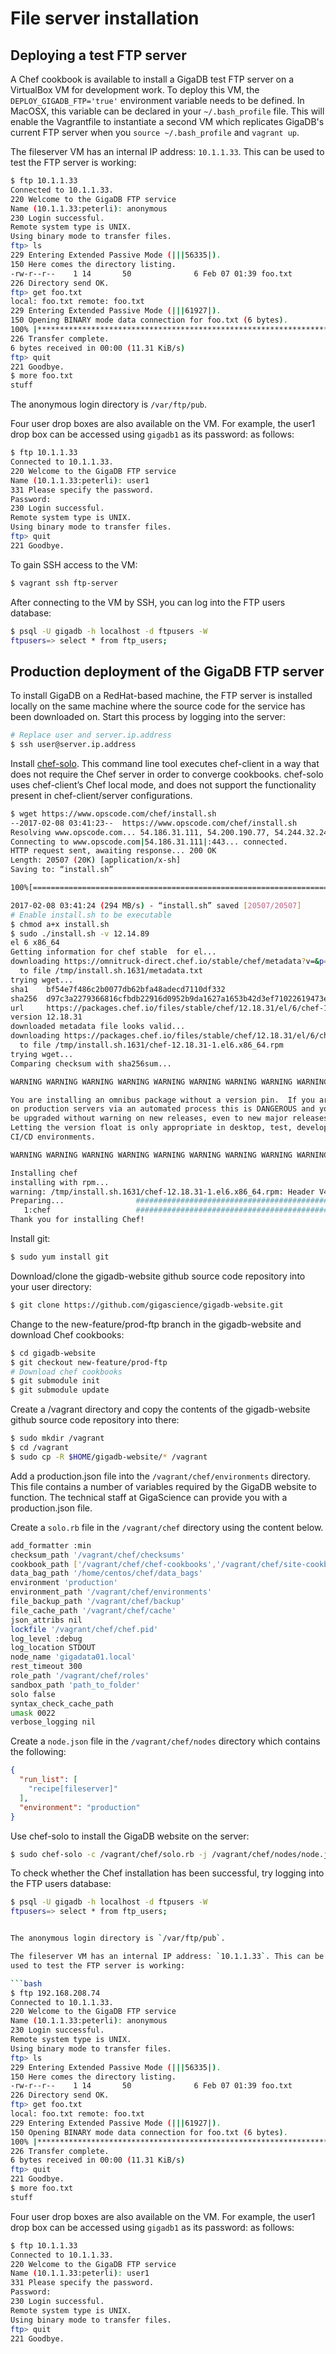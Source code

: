 # File server installation

## Deploying a test FTP server

A Chef cookbook is available to install a GigaDB test FTP server on a
VirtualBox VM for development work. To deploy this VM, the
`DEPLOY_GIGADB_FTP='true'` environment variable needs to be defined. In
MacOSX, this variable can be declared in your `~/.bash_profile` file.
This will enable the Vagrantfile to instantiate a second VM which
replicates GigaDB's current FTP server when you `source ~/.bash_profile`
and `vagrant up`.

The fileserver VM has an internal IP address: `10.1.1.33`. This can be
used to test the FTP server is working:

```bash
$ ftp 10.1.1.33
Connected to 10.1.1.33.
220 Welcome to the GigaDB FTP service
Name (10.1.1.33:peterli): anonymous
230 Login successful.
Remote system type is UNIX.
Using binary mode to transfer files.
ftp> ls
229 Entering Extended Passive Mode (|||56335|).
150 Here comes the directory listing.
-rw-r--r--    1 14       50              6 Feb 07 01:39 foo.txt
226 Directory send OK.
ftp> get foo.txt
local: foo.txt remote: foo.txt
229 Entering Extended Passive Mode (|||61927|).
150 Opening BINARY mode data connection for foo.txt (6 bytes).
100% |***************************************************************************************************************|     6       14.53 KiB/s    00:00 ETA
226 Transfer complete.
6 bytes received in 00:00 (11.31 KiB/s)
ftp> quit
221 Goodbye.
$ more foo.txt 
stuff
```
The anonymous login directory is `/var/ftp/pub`.

Four user drop boxes are also available on the VM. For example, the
user1 drop box can be accessed using `gigadb1` as its password:
as follows:

```bash
$ ftp 10.1.1.33
Connected to 10.1.1.33.
220 Welcome to the GigaDB FTP service
Name (10.1.1.33:peterli): user1
331 Please specify the password.
Password: 
230 Login successful.
Remote system type is UNIX.
Using binary mode to transfer files.
ftp> quit
221 Goodbye.
```

To gain SSH access to the VM:

```bash
$ vagrant ssh ftp-server
```

After connecting to the VM by SSH, you can log into the FTP users database:

```bash
$ psql -U gigadb -h localhost -d ftpusers -W
ftpusers=> select * from ftp_users;
```

## Production deployment of the GigaDB FTP server

To install GigaDB on a RedHat-based machine, the FTP server is installed locally
on the same machine where the source code for the service has been downloaded 
on. Start this process by logging into the server:
```bash
# Replace user and server.ip.address
$ ssh user@server.ip.address
```

Install [chef-solo](https://docs.chef.io/ctl_chef_solo.html). This command 
line tool executes chef-client in a way that does not require the Chef server
in order to converge cookbooks. chef-solo uses chef-client’s Chef local mode,
and does not support the functionality present in chef-client/server 
configurations.
```bash
$ wget https://www.opscode.com/chef/install.sh
--2017-02-08 03:41:23--  https://www.opscode.com/chef/install.sh
Resolving www.opscode.com... 54.186.31.111, 54.200.190.77, 54.244.32.246
Connecting to www.opscode.com|54.186.31.111|:443... connected.
HTTP request sent, awaiting response... 200 OK
Length: 20507 (20K) [application/x-sh]
Saving to: “install.sh”

100%[===========================================================================================================================>] 20,507      --.-K/s   in 0s      

2017-02-08 03:41:24 (294 MB/s) - “install.sh” saved [20507/20507]
# Enable install.sh to be executable
$ chmod a+x install.sh
$ sudo ./install.sh -v 12.14.89
el 6 x86_64
Getting information for chef stable  for el...
downloading https://omnitruck-direct.chef.io/stable/chef/metadata?v=&p=el&pv=6&m=x86_64
  to file /tmp/install.sh.1631/metadata.txt
trying wget...
sha1    bf54e7f486c2b0077db62bfa48adecd7110df332
sha256  d97c3a2279366816cfbdb22916d0952b9da1627a1653b42d3ef71022619473e4
url     https://packages.chef.io/files/stable/chef/12.18.31/el/6/chef-12.18.31-1.el6.x86_64.rpm
version 12.18.31
downloaded metadata file looks valid...
downloading https://packages.chef.io/files/stable/chef/12.18.31/el/6/chef-12.18.31-1.el6.x86_64.rpm
  to file /tmp/install.sh.1631/chef-12.18.31-1.el6.x86_64.rpm
trying wget...
Comparing checksum with sha256sum...

WARNING WARNING WARNING WARNING WARNING WARNING WARNING WARNING WARNING

You are installing an omnibus package without a version pin.  If you are installing
on production servers via an automated process this is DANGEROUS and you will
be upgraded without warning on new releases, even to new major releases.
Letting the version float is only appropriate in desktop, test, development or
CI/CD environments.

WARNING WARNING WARNING WARNING WARNING WARNING WARNING WARNING WARNING

Installing chef 
installing with rpm...
warning: /tmp/install.sh.1631/chef-12.18.31-1.el6.x86_64.rpm: Header V4 DSA/SHA1 Signature, key ID 83ef826a: NOKEY
Preparing...                ########################################### [100%]
   1:chef                   ########################################### [100%]
Thank you for installing Chef!
```

Install git:
```bash
$ sudo yum install git
```

Download/clone the gigadb-website github source code repository into
your user directory:
```bash
$ git clone https://github.com/gigascience/gigadb-website.git
```

Change to the new-feature/prod-ftp branch in the gigadb-website and download 
Chef 
cookbooks:
```bash
$ cd gigadb-website
$ git checkout new-feature/prod-ftp
# Download chef cookbooks
$ git submodule init
$ git submodule update
```

Create a /vagrant directory and copy the contents of the
gigadb-website github source code repository into there:
```bash
$ sudo mkdir /vagrant
$ cd /vagrant
$ sudo cp -R $HOME/gigadb-website/* /vagrant
```

Add a production.json file into the `/vagrant/chef/environments`
directory. This file contains a number of variables required by the 
GigaDB website to function. The technical staff at GigaScience can
provide you with a production.json file.

Create a `solo.rb` file in the `/vagrant/chef` directory using
the content below.
```bash
add_formatter :min
checksum_path '/vagrant/chef/checksums'
cookbook_path ['/vagrant/chef/chef-cookbooks','/vagrant/chef/site-cookbooks']
data_bag_path '/home/centos/chef/data_bags'
environment 'production'
environment_path '/vagrant/chef/environments' 
file_backup_path '/vagrant/chef/backup' 
file_cache_path '/vagrant/chef/cache' 
json_attribs nil
lockfile '/vagrant/chef/chef.pid' 
log_level :debug
log_location STDOUT
node_name 'gigadata01.local'
rest_timeout 300
role_path '/vagrant/chef/roles' 
sandbox_path 'path_to_folder'
solo false
syntax_check_cache_path
umask 0022
verbose_logging nil
```

Create a `node.json` file in the `/vagrant/chef/nodes` directory 
which contains the following:
```json
{
  "run_list": [
    "recipe[fileserver]"
  ],
  "environment": "production" 
}
```

Use chef-solo to install the GigaDB website on the server:
```bash
$ sudo chef-solo -c /vagrant/chef/solo.rb -j /vagrant/chef/nodes/node.json
```

To check whether the Chef installation has been successful, try logging into 
the FTP users database:

```bash
$ psql -U gigadb -h localhost -d ftpusers -W
ftpusers=> select * from ftp_users;


The anonymous login directory is `/var/ftp/pub`.

The fileserver VM has an internal IP address: `10.1.1.33`. This can be
used to test the FTP server is working:

```bash
$ ftp 192.168.208.74
Connected to 10.1.1.33.
220 Welcome to the GigaDB FTP service
Name (10.1.1.33:peterli): anonymous
230 Login successful.
Remote system type is UNIX.
Using binary mode to transfer files.
ftp> ls
229 Entering Extended Passive Mode (|||56335|).
150 Here comes the directory listing.
-rw-r--r--    1 14       50              6 Feb 07 01:39 foo.txt
226 Directory send OK.
ftp> get foo.txt
local: foo.txt remote: foo.txt
229 Entering Extended Passive Mode (|||61927|).
150 Opening BINARY mode data connection for foo.txt (6 bytes).
100% |***************************************************************************************************************|     6       14.53 KiB/s    00:00 ETA
226 Transfer complete.
6 bytes received in 00:00 (11.31 KiB/s)
ftp> quit
221 Goodbye.
$ more foo.txt 
stuff
```

Four user drop boxes are also available on the VM. For example, the
user1 drop box can be accessed using `gigadb1` as its password:
as follows:

```bash
$ ftp 10.1.1.33
Connected to 10.1.1.33.
220 Welcome to the GigaDB FTP service
Name (10.1.1.33:peterli): user1
331 Please specify the password.
Password: 
230 Login successful.
Remote system type is UNIX.
Using binary mode to transfer files.
ftp> quit
221 Goodbye.

